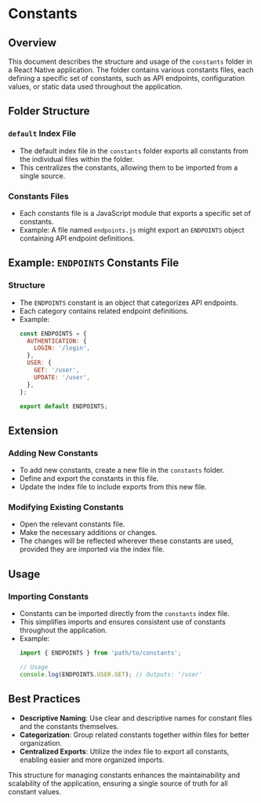 
# Constants

## Overview

This document describes the structure and usage of the `constants` folder in a React Native application. The folder contains various constants files, each defining a specific set of constants, such as API endpoints, configuration values, or static data used throughout the application.

## Folder Structure

### `default` Index File
- The default index file in the `constants` folder exports all constants from the individual files within the folder.
- This centralizes the constants, allowing them to be imported from a single source.

### Constants Files
- Each constants file is a JavaScript module that exports a specific set of constants.
- Example: A file named `endpoints.js` might export an `ENDPOINTS` object containing API endpoint definitions.

## Example: `ENDPOINTS` Constants File

### Structure
- The `ENDPOINTS` constant is an object that categorizes API endpoints.
- Each category contains related endpoint definitions.
- Example:
  ```javascript
  const ENDPOINTS = {
    AUTHENTICATION: {
      LOGIN: '/login',
    },
    USER: {
      GET: '/user',
      UPDATE: '/user',
    },
  };

  export default ENDPOINTS;
  ```

## Extension

### Adding New Constants
- To add new constants, create a new file in the `constants` folder.
- Define and export the constants in this file.
- Update the index file to include exports from this new file.

### Modifying Existing Constants
- Open the relevant constants file.
- Make the necessary additions or changes.
- The changes will be reflected wherever these constants are used, provided they are imported via the index file.

## Usage

### Importing Constants
- Constants can be imported directly from the `constants` index file.
- This simplifies imports and ensures consistent use of constants throughout the application.
- Example:
  ```javascript
  import { ENDPOINTS } from 'path/to/constants';

  // Usage
  console.log(ENDPOINTS.USER.GET); // Outputs: '/user'
  ```

## Best Practices

- **Descriptive Naming**: Use clear and descriptive names for constant files and the constants themselves.
- **Categorization**: Group related constants together within files for better organization.
- **Centralized Exports**: Utilize the index file to export all constants, enabling easier and more organized imports.

This structure for managing constants enhances the maintainability and scalability of the application, ensuring a single source of truth for all constant values.
